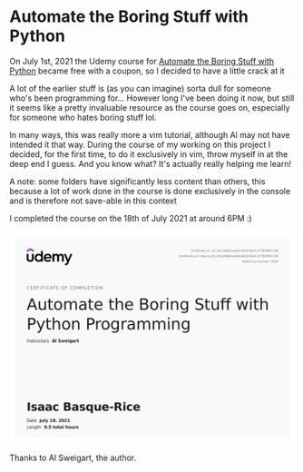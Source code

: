 # Automate the Boring Stuff with Python

On July 1st, 2021 the Udemy course for [Automate the Boring Stuff with Python](https://automatetheboringstuff.com/) became free with a coupon, so I decided to have a little crack at it

A lot of the earlier stuff is (as you can imagine) sorta dull for someone who's been programming for... However long I've been doing it now, but still it seems like a pretty invaluable resource as the course goes on, especially for someone who hates boring stuff lol.

In many ways, this was really more a vim tutorial, although Al may not have intended it that way. During the course of my working on this project I decided, for the first time, to do it exclusively in vim, throw myself in at the deep end I guess. And you know what? It's actually really helping me learn!

A note: some folders have significantly less content than others, this because a lot of work done in the course is done exclusively in the console and is therefore not save-able in this context

I completed the course on the 18th of July 2021 at around 6PM :)

![My Certificate of Completion](Certificate.jpg)

Thanks to Al Sweigart, the author.
